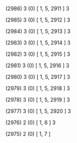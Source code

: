 (2986) 3 (0) [ 1, 5, 2911 ] 3 


(2985) 3 (0) [ 1, 5, 2912 ] 3 


(2984) 3 (0) [ 1, 5, 2913 ] 3 


(2983) 3 (0) [ 1, 5, 2914 ] 3 


(2982) 3 (0) [ 1, 5, 2915 ] 3 


(2981) 3 (0) [ 1, 5, 2916 ] 3 


(2980) 3 (0) [ 1, 5, 2917 ] 3 


(2979) 3 (0) [ 1, 5, 2918 ] 3 


(2978) 3 (0) [ 1, 5, 2919 ] 3 


(2977) 3 (0) [ 1, 5, 2920 ] 3 


(2976) 2 (0) [ 1, 6 ] 3 


(2975) 2 (0) [ 1, 7 ]  

